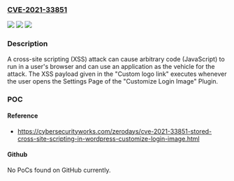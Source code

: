### [CVE-2021-33851](https://cve.mitre.org/cgi-bin/cvename.cgi?name=CVE-2021-33851)
![](https://img.shields.io/static/v1?label=Product&message=WordPress%20Customize%20Login%20Image%20Plugin&color=blue)
![](https://img.shields.io/static/v1?label=Version&message=n%2Fa&color=blue)
![](https://img.shields.io/static/v1?label=Vulnerability&message=CWE-79&color=brighgreen)

### Description

A cross-site scripting (XSS) attack can cause arbitrary code (JavaScript) to run in a user's browser and can use an application as the vehicle for the attack. The XSS payload given in the "Custom logo link" executes whenever the user opens the Settings Page of the "Customize Login Image" Plugin.

### POC

#### Reference
- https://cybersecurityworks.com/zerodays/cve-2021-33851-stored-cross-site-scripting-in-wordpress-customize-login-image.html

#### Github
No PoCs found on GitHub currently.

